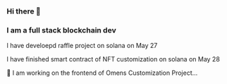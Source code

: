 ### Hi there 👋

### I am a full stack blockchain dev

I have develoepd raffle project on solana on May 27

I have finished smart contract of NFT customization on solana on May 28

🔭 I am working on the frontend of Omens Customization Project...

<!--
**blockchainshifu/blockchainshifu** is a ✨ _special_ ✨ repository because its `README.md` (this file) appears on your GitHub profile.

Here are some ideas to get you started:

- 🔭 I’m currently working on ...
- 🌱 I’m currently learning ...
- 👯 I’m looking to collaborate on ...
- 🤔 I’m looking for help with ...
- 💬 Ask me about ...
- 📫 How to reach me: ...
- 😄 Pronouns: ...
- ⚡ Fun fact: ...
-->
